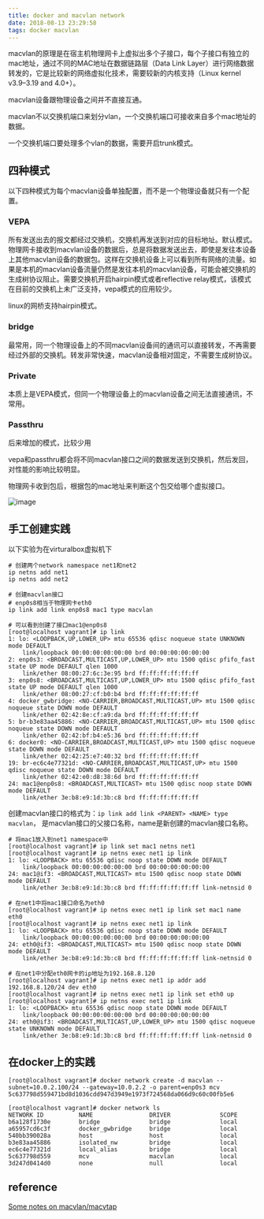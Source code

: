 ```yaml
---
title: docker and macvlan network
date: 2018-08-13 23:29:58
tags: docker macvlan
---
```


macvlan的原理是在宿主机物理网卡上虚拟出多个子接口，每个子接口有独立的mac地址，通过不同的MAC地址在数据链路层（Data Link Layer）进行网络数据转发的，它是比较新的网络虚拟化技术，需要较新的内核支持（Linux kernel v3.9–3.19 and 4.0+）。

macvlan设备跟物理设备之间并不直接互通。

macvlan不以交换机端口来划分vlan，一个交换机端口可接收来自多个mac地址的数据。

一个交换机端口要处理多个vlan的数据，需要开启trunk模式。

## 四种模式

以下四种模式为每个macvlan设备单独配置，而不是一个物理设备就只有一个配置。

### VEPA

所有发送出去的报文都经过交换机，交换机再发送到对应的目标地址。默认模式。物理网卡接收到macvlan设备的数据后，总是将数据发送出去，即使是发往本设备上其他macvlan设备的数据包。这样在交换机设备上可以看到所有网络的流量。如果是本机的macvlan设备流量仍然是发往本机的macvlan设备，可能会被交换机的生成树协议阻止。需要交换机开启hairpin模式或者reflective relay模式，该模式在目前的交换机上未广泛支持，vepa模式的应用较少。

linux的网桥支持hairpin模式。

### bridge

最常用，同一个物理设备上的不同macvlan设备间的通讯可以直接转发，不再需要经过外部的交换机。转发非常快速，macvlan设备相对固定，不需要生成树协议。

### Private

本质上是VEPA模式，但同一个物理设备上的macvlan设备之间无法直接通讯，不常用。

### Passthru

后来增加的模式，比较少用

vepa和passthru都会将不同macvlan接口之间的数据发送到交换机，然后发回，对性能的影响比较明显。

物理网卡收到包后，根据包的mac地址来判断这个包交给哪个虚拟接口。

![image](http://kuring.me/images/macvlan-workmode-1.png)

## 手工创建实践

以下实验为在virturalbox虚拟机下

```
# 创建两个network namespace net1和net2
ip netns add net1
ip netns add net2

# 创建macvlan接口
# enp0s8相当于物理网卡eth0
ip link add link enp0s8 mac1 type macvlan

# 可以看到创建了接口mac1@enp0s8
[root@localhost vagrant]# ip link
1: lo: <LOOPBACK,UP,LOWER_UP> mtu 65536 qdisc noqueue state UNKNOWN mode DEFAULT
    link/loopback 00:00:00:00:00:00 brd 00:00:00:00:00:00
2: enp0s3: <BROADCAST,MULTICAST,UP,LOWER_UP> mtu 1500 qdisc pfifo_fast state UP mode DEFAULT qlen 1000
    link/ether 08:00:27:6c:3e:95 brd ff:ff:ff:ff:ff:ff
3: enp0s8: <BROADCAST,MULTICAST,UP,LOWER_UP> mtu 1500 qdisc pfifo_fast state UP mode DEFAULT qlen 1000
    link/ether 08:00:27:cf:b0:b4 brd ff:ff:ff:ff:ff:ff
4: docker_gwbridge: <NO-CARRIER,BROADCAST,MULTICAST,UP> mtu 1500 qdisc noqueue state DOWN mode DEFAULT
    link/ether 02:42:8e:cf:a9:da brd ff:ff:ff:ff:ff:ff
5: br-b3e83aa45886: <NO-CARRIER,BROADCAST,MULTICAST,UP> mtu 1500 qdisc noqueue state DOWN mode DEFAULT
    link/ether 02:42:bf:b4:e5:36 brd ff:ff:ff:ff:ff:ff
6: docker0: <NO-CARRIER,BROADCAST,MULTICAST,UP> mtu 1500 qdisc noqueue state DOWN mode DEFAULT
    link/ether 02:42:25:e7:40:32 brd ff:ff:ff:ff:ff:ff
19: br-ec6c4e77321d: <NO-CARRIER,BROADCAST,MULTICAST,UP> mtu 1500 qdisc noqueue state DOWN mode DEFAULT
    link/ether 02:42:e0:d8:38:6d brd ff:ff:ff:ff:ff:ff
24: mac1@enp0s8: <BROADCAST,MULTICAST> mtu 1500 qdisc noop state DOWN mode DEFAULT
    link/ether 3e:b8:e9:1d:3b:c8 brd ff:ff:ff:ff:ff:ff
```

创建macvlan接口的格式为：`ip link add link <PARENT> <NAME> type macvlan`， <PARENT>是macvlan接口的父接口名称，name是新创建的macvlan接口名称。

```
# 将mac1放入到net1 namespace中
[root@localhost vagrant]# ip link set mac1 netns net1
[root@localhost vagrant]# ip netns exec net1 ip link
1: lo: <LOOPBACK> mtu 65536 qdisc noop state DOWN mode DEFAULT
    link/loopback 00:00:00:00:00:00 brd 00:00:00:00:00:00
24: mac1@if3: <BROADCAST,MULTICAST> mtu 1500 qdisc noop state DOWN mode DEFAULT
    link/ether 3e:b8:e9:1d:3b:c8 brd ff:ff:ff:ff:ff:ff link-netnsid 0

# 在net1中将mac1接口命名为eth0
[root@localhost vagrant]# ip netns exec net1 ip link set mac1 name eth0
[root@localhost vagrant]# ip netns exec net1 ip link
1: lo: <LOOPBACK> mtu 65536 qdisc noop state DOWN mode DEFAULT
    link/loopback 00:00:00:00:00:00 brd 00:00:00:00:00:00
24: eth0@if3: <BROADCAST,MULTICAST> mtu 1500 qdisc noop state DOWN mode DEFAULT
    link/ether 3e:b8:e9:1d:3b:c8 brd ff:ff:ff:ff:ff:ff link-netnsid 0

# 在net1中分配eth0网卡的ip地址为192.168.8.120
[root@localhost vagrant]# ip netns exec net1 ip addr add 192.168.8.120/24 dev eth0
[root@localhost vagrant]# ip netns exec net1 ip link set eth0 up
[root@localhost vagrant]# ip netns exec net1 ip link
1: lo: <LOOPBACK> mtu 65536 qdisc noop state DOWN mode DEFAULT
    link/loopback 00:00:00:00:00:00 brd 00:00:00:00:00:00
24: eth0@if3: <BROADCAST,MULTICAST,UP,LOWER_UP> mtu 1500 qdisc noqueue state UNKNOWN mode DEFAULT
    link/ether 3e:b8:e9:1d:3b:c8 brd ff:ff:ff:ff:ff:ff link-netnsid 0
```

## 在docker上的实践

```
[root@localhost vagrant]# docker network create -d macvlan --subnet=10.0.2.100/24 --gateway=10.0.2.2 -o parent=enp0s3 mcv
5c637798d559471bd8d1036cdd947d3949e1973f724568da066d9c60c00fb5e6

[root@localhost vagrant]# docker network ls
NETWORK ID          NAME                DRIVER              SCOPE
b6a128f1730e        bridge              bridge              local
a65957cd6c3f        docker_gwbridge     bridge              local
540bb390028a        host                host                local
b3e83aa45886        isolated_nw         bridge              local
ec6c4e77321d        local_alias         bridge              local
5c637798d559        mcv                 macvlan             local
3d247d0414d0        none                null                local
```

## reference

[Some notes on macvlan/macvtap](https://backreference.org/2014/03/20/some-notes-on-macvlanmacvtap/)
[](http://backreference.org/2014/03/20/some-notes-on-macvlanmacvtap/)

